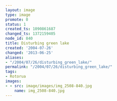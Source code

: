 ```yaml
---
layout: image
type: image
promote: 0
status: 1
created_ts: 1090861687
changed_ts: 1372159405
node_id: 840
title: Disturbing green lake
created: '2004-07-26'
changed: '2013-06-25'
aliases:
- "/2004/07/26/disturbing_green_lake/"
permalink: "/2004/07/26/disturbing_green_lake/"
tags:
- Rotorua
images:
- - src: image/images/img_2508-840.jpg
    name: img_2508-840.jpg
---
```


